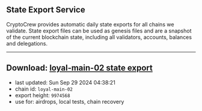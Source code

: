 ## State Export Service
CryptoCrew provides automatic daily state exports for all chains we validate. State export files can be used as genesis files and are a snapshot of the current blockchain state, including all validators, accounts, balances and delegations.

---
**Download: [loyal-main-02 state export](https://dl-eu2.ccvalidators.com/SERVICE/loyal/loyal-main-02_export_9974568.json)**
---

- last updated: Sun Sep 29 2024 04:38:21
- chain id: `loyal-main-02`
- export height: `9974568`
- use for: airdrops, local tests, chain recovery
